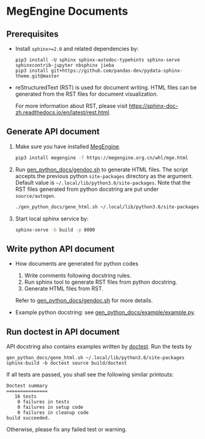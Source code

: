 # MegEngine Documents

## Prerequisites

- Install `sphinx>=2.0` and related dependencies by:
    ```
    pip3 install -U sphinx sphinx-autodoc-typehints sphinx-serve sphinxcontrib-jupyter nbsphinx jieba
    pip3 install git+https://github.com/pandas-dev/pydata-sphinx-theme.git@master
    ```
- reStructuredText (RST) is used for document writing. HTML files can be generated from the RST files for document visualization.

    For more information about RST, please visit https://sphinx-doc-zh.readthedocs.io/en/latest/rest.html.

## Generate API document

1. Make sure you have installed [MegEngine](https://github.com/MegEngine/MegEngine).

    ```bash
    pip3 install megengine -f https://megengine.org.cn/whl/mge.html
    ```

2. Run [gen_python_docs/gendoc.sh](gen_python_docs/gendoc.sh) to generate HTML files.
    The script accepts the previous python `site-packages` directory as the argument.
    Default value is `~/.local/lib/python3.6/site-packages`.
    Note that the RST files generated from python docstring are put under `source/autogen`.
    ```bash
    ./gen_python_docs/gene_html.sh ~/.local/lib/python3.6/site-packages
    ```

3. Start local sphinx service by:
    ```bash
    sphinx-serve -b build -p 8000
    ```

## Write python API document

* How documents are generated for python codes
    1. Write comments following docstring rules.
    2. Run sphinx tool to generate RST files from python docstring.
    3. Generate HTML files from RST.

    Refer to [gen_python_docs/gendoc.sh](gen_python_docs/gendoc.sh) for more details.

* Example python docstring: see [gen_python_docs/example/example.py](gen_python_docs/example/example.py).

## Run doctest in API document

API docstring also contains examples written by [doctest](https://docs.python.org/3/library/doctest.html). Run the tests by

```
gen_python_docs/gene_html.sh ~/.local/lib/python3.6/site-packages
sphinx-build -b doctest source build/doctest
```

If all tests are passed, you shall see the following similar printouts:

```
Doctest summary
===============
   16 tests
    0 failures in tests
    0 failures in setup code
    0 failures in cleanup code
build succeeded.
```

Otherwise, please fix any failed test or warning.
